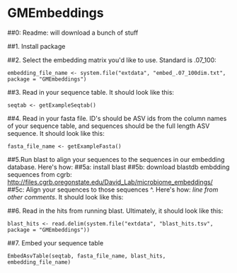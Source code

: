 # GMEmbeddings

##0: Readme: will download a bunch of stuff

##1. Install package

##2. Select the embedding matrix you'd like to use. Standard is .07_100: 
```
embedding_file_name <- system.file("extdata", "embed_.07_100dim.txt", package = "GMEmbeddings")
```

##3. Read in your sequence table. It should look like this:
```
seqtab <- getExampleSeqtab()
```

##4. Read in your fasta file. ID's should be ASV ids from the column names of your sequence table, and sequences should be the full length ASV sequence. It should look like this:
```
fasta_file_name <- getExampleFasta()
```

##5.Run blast to align your sequences to the sequences in our embedding database. Here's how:
##5a: install blast
##5b: download blastdb embdding sequences from cgrb: http://files.cgrb.oregonstate.edu/David_Lab/microbiome_embeddings/
##5c: Align your sequences to those sequences ^. Here's how: *line from other comments*. It should look like this:


##6. Read in the hits from running blast. Ultimately, it should look like this: 
```
blast_hits <- read.delim(system.file("extdata", "blast_hits.tsv", package = "GMEmbeddings"))
```

##7. Embed your sequence table
```
EmbedAsvTable(seqtab, fasta_file_name, blast_hits, embedding_file_name)
```
